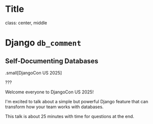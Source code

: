 # Title

class: center, middle

# Django `db_comment`

## Self-Documenting Databases

.small[DjangoCon US 2025]

???

Welcome everyone to DjangoCon US 2025!

I'm excited to talk about a simple but powerful Django feature that can transform how your team works with databases.

This talk is about 25 minutes with time for questions at the end.
